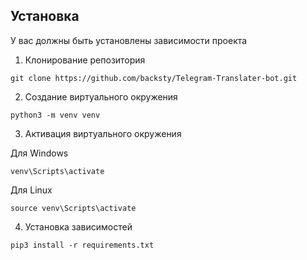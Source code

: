 <!--Установка-->
## Установка
У вас должны быть установлены зависимости проекта

1. Клонирование репозитория 

```git clone https://github.com/backsty/Telegram-Translater-bot.git```

2. Создание виртуального окружения

```python3 -m venv venv```

3. Активация виртуального окружения

Для Windows

```venv\Scripts\activate```

Для Linux

```source venv\Scripts\activate```

4. Установка зависимостей

```pip3 install -r requirements.txt```
